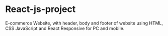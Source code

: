 # React-js-project
 E-commerce Website, with header, body and footer of website using  HTML, CSS  JavaScript and React Responsive for PC and mobile.
